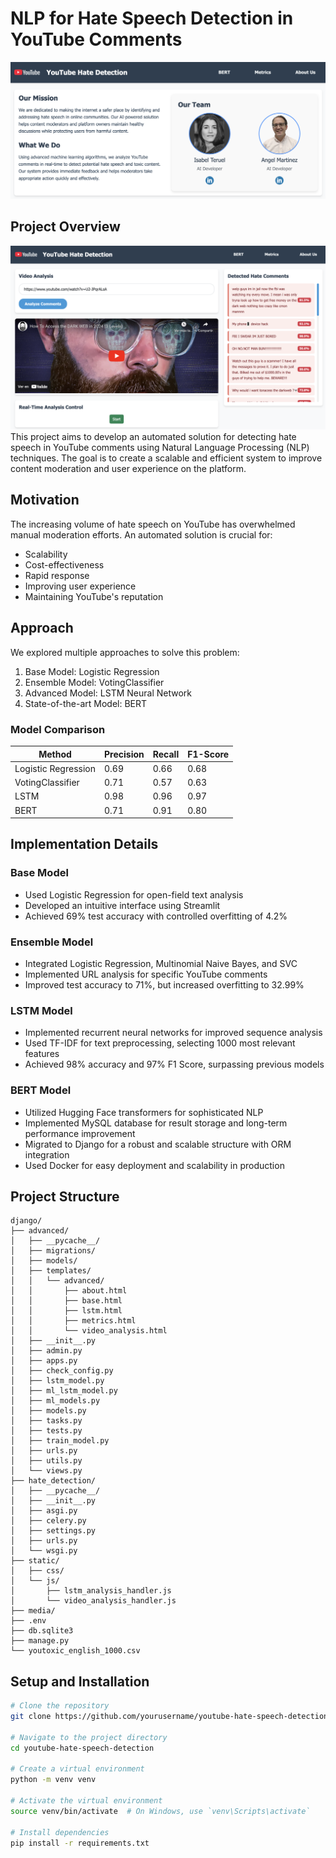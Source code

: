 # NLP for Hate Speech Detection in YouTube Comments
![alt text](image.png)

## Project Overview
![alt text](image-1.png)
This project aims to develop an automated solution for detecting hate speech in YouTube comments using Natural Language Processing (NLP) techniques. The goal is to create a scalable and efficient system to improve content moderation and user experience on the platform.

## Motivation

The increasing volume of hate speech on YouTube has overwhelmed manual moderation efforts. An automated solution is crucial for:

- Scalability
- Cost-effectiveness
- Rapid response
- Improving user experience
- Maintaining YouTube's reputation

## Approach

We explored multiple approaches to solve this problem:

1. Base Model: Logistic Regression
2. Ensemble Model: VotingClassifier
3. Advanced Model: LSTM Neural Network
4. State-of-the-art Model: BERT

### Model Comparison

| Method             | Precision | Recall | F1-Score |
|--------------------|-----------|--------|----------|
| Logistic Regression| 0.69      | 0.66   | 0.68     |
| VotingClassifier   | 0.71      | 0.57   | 0.63     |
| LSTM               | 0.98      | 0.96   | 0.97     |
| BERT               | 0.71      | 0.91   | 0.80     |

## Implementation Details

### Base Model

- Used Logistic Regression for open-field text analysis
- Developed an intuitive interface using Streamlit
- Achieved 69% test accuracy with controlled overfitting of 4.2%

### Ensemble Model

- Integrated Logistic Regression, Multinomial Naive Bayes, and SVC
- Implemented URL analysis for specific YouTube comments
- Improved test accuracy to 71%, but increased overfitting to 32.99%

### LSTM Model

- Implemented recurrent neural networks for improved sequence analysis
- Used TF-IDF for text preprocessing, selecting 1000 most relevant features
- Achieved 98% accuracy and 97% F1 Score, surpassing previous models

### BERT Model

- Utilized Hugging Face transformers for sophisticated NLP
- Implemented MySQL database for result storage and long-term performance improvement
- Migrated to Django for a robust and scalable structure with ORM integration
- Used Docker for easy deployment and scalability in production

## Project Structure
```
django/
├── advanced/
│   ├── __pycache__/
│   ├── migrations/
│   ├── models/
│   ├── templates/
│   │   └── advanced/
│   │       ├── about.html
│   │       ├── base.html
│   │       ├── lstm.html
│   │       ├── metrics.html
│   │       └── video_analysis.html
│   ├── __init__.py
│   ├── admin.py
│   ├── apps.py
│   ├── check_config.py
│   ├── lstm_model.py
│   ├── ml_lstm_model.py
│   ├── ml_models.py
│   ├── models.py
│   ├── tasks.py
│   ├── tests.py
│   ├── train_model.py
│   ├── urls.py
│   ├── utils.py
│   └── views.py
├── hate_detection/
│   ├── __pycache__/
│   ├── __init__.py
│   ├── asgi.py
│   ├── celery.py
│   ├── settings.py
│   ├── urls.py
│   └── wsgi.py
├── static/
│   ├── css/
│   └── js/
│       ├── lstm_analysis_handler.js
│       └── video_analysis_handler.js
├── media/
├── .env
├── db.sqlite3
├── manage.py
└── youtoxic_english_1000.csv
```

## Setup and Installation

```bash
# Clone the repository
git clone https://github.com/yourusername/youtube-hate-speech-detection.git

# Navigate to the project directory
cd youtube-hate-speech-detection

# Create a virtual environment
python -m venv venv

# Activate the virtual environment
source venv/bin/activate  # On Windows, use `venv\Scripts\activate`

# Install dependencies
pip install -r requirements.txt
